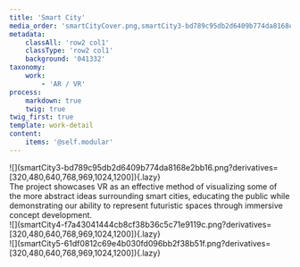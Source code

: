 ```yaml
---
title: 'Smart City'
media_order: 'smartCityCover.png,smartCity3-bd789c95db2d6409b774da8168e2bb16.png,smartCity4-f7a43041444cb8cf38b36c5c71e9119c.png,smartCity5-61df0812c69e4b030fd096bb2f38b51f.png'
metadata:
    classAll: 'row2 col1'
    classType: 'row2 col1'
    background: '041332'
taxonomy:
    work:
        - 'AR / VR'
process:
    markdown: true
    twig: true
twig_first: true
template: work-detail
content:
    items: '@self.modular'
---
```


<style type="text/css">
	.work-content {
		padding: 30px 0;
		margin-bottom: 30px;
	}
    .work-content p {
        font-size: 18px;
        line-height: 32px;
        margin-bottom: 1.45rem;
        color: #f1f1f1;
    }
    .work-content .content-center {
        display: flex;
        align-items: center;
    }
    .work-content .row {
        margin-bottom: 50px;
    }
    .work-content .row:last-child {
        margin-bottom: 0;
    }
</style>

<script src="//cdnjs.cloudflare.com/ajax/libs/jquery.lazy/1.7.9/jquery.lazy.min.js"></script>

<script type="text/javascript">
    $('.lazy').Lazy();
</script>


<div class="container">
    <div class="row">
        <div class="col-md-5 offset-md-1 text-right" markdown=1>
![](smartCity3-bd789c95db2d6409b774da8168e2bb16.png?derivatives=[320,480,640,768,969,1024,1200]){.lazy}
        </div>
        <div class="col-md-5 content-center" markdown="1">
The project showcases VR as an effective method of visualizing some of the more abstract ideas surrounding smart cities, educating the public while demonstrating our ability to represent futuristic spaces through immersive concept development.
        </div>
    </div>
    <div class="row">
        <div class="col-md-5 offset-md-1 content-center" markdown=1>
![](smartCity4-f7a43041444cb8cf38b36c5c71e9119c.png?derivatives=[320,480,640,768,969,1024,1200]){.lazy}
        </div>
        <div class="col-md-5 content-center" markdown="1">
![](smartCity5-61df0812c69e4b030fd096bb2f38b51f.png?derivatives=[320,480,640,768,969,1024,1200]){.lazy}
        </div>
    </div>
</div>


